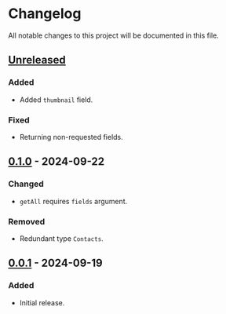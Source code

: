 # Changelog

All notable changes to this project will be documented in this file.

## [Unreleased]

### Added

-   Added `thumbnail` field.

### Fixed

-   Returning non-requested fields.

## [0.1.0] - 2024-09-22

### Changed

-   `getAll` requires `fields` argument.

### Removed

-   Redundant type `Contacts`.

## [0.0.1] - 2024-09-19

### Added

-   Initial release.

[unreleased]: https://github.com/s77rt/react-native-contacts/compare/v0.1.0...HEAD
[0.1.0]: https://github.com/s77rt/react-native-contacts/compare/v0.0.1...v0.1.0
[0.0.1]: https://github.com/s77rt/react-native-contacts/releases/tag/v0.0.1
